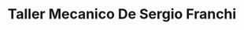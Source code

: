 ---
title: "Taller Mecanico De Sergio Franchi"
url: /parana/taller-mecanico-de-sergio-franchi/
shop: Allgemein
---